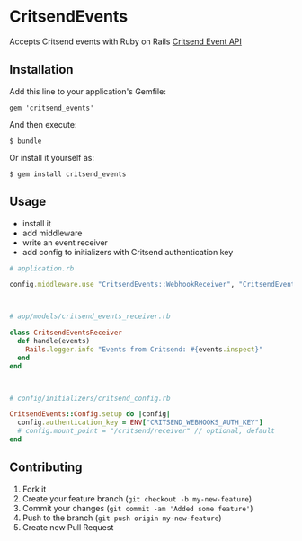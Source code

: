 # CritsendEvents

Accepts Critsend events with Ruby on Rails
[Critsend Event API](http://www.critsend.com/event-api/)

## Installation

Add this line to your application's Gemfile:

    gem 'critsend_events'

And then execute:

    $ bundle

Or install it yourself as:

    $ gem install critsend_events

## Usage

- install it
- add middleware
- write an event receiver
- add config to initializers with Critsend authentication key

```ruby
# application.rb

config.middleware.use "CritsendEvents::WebhookReceiver", "CritsendEventsReceiver"



# app/models/critsend_events_receiver.rb

class CritsendEventsReceiver
  def handle(events)
    Rails.logger.info "Events from Critsend: #{events.inspect}"
  end
end



# config/initializers/critsend_config.rb

CritsendEvents::Config.setup do |config|
  config.authentication_key = ENV["CRITSEND_WEBHOOKS_AUTH_KEY"]
  # config.mount_point = "/critsend/receiver" // optional, default
end
```

## Contributing

1. Fork it
2. Create your feature branch (`git checkout -b my-new-feature`)
3. Commit your changes (`git commit -am 'Added some feature'`)
4. Push to the branch (`git push origin my-new-feature`)
5. Create new Pull Request
